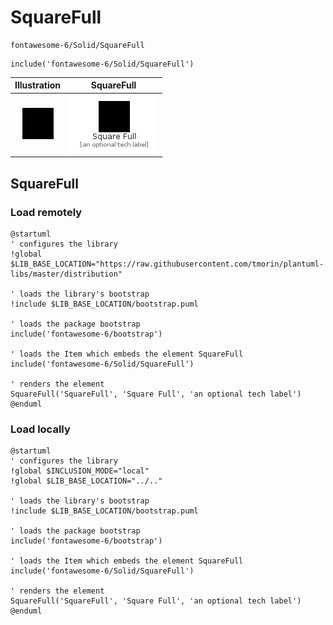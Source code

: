 # SquareFull


```text
fontawesome-6/Solid/SquareFull
```

```text
include('fontawesome-6/Solid/SquareFull')
```



| Illustration | SquareFull |
| :---: | :---: |
| ![illustration for Illustration](../../fontawesome-6/Solid/SquareFull.png) | ![illustration for SquareFull](../../fontawesome-6/Solid/SquareFull.Local.png) |




## SquareFull

### Load remotely
```plantuml
@startuml
' configures the library
!global $LIB_BASE_LOCATION="https://raw.githubusercontent.com/tmorin/plantuml-libs/master/distribution"

' loads the library's bootstrap
!include $LIB_BASE_LOCATION/bootstrap.puml

' loads the package bootstrap
include('fontawesome-6/bootstrap')

' loads the Item which embeds the element SquareFull
include('fontawesome-6/Solid/SquareFull')

' renders the element
SquareFull('SquareFull', 'Square Full', 'an optional tech label')
@enduml
```

### Load locally
```plantuml
@startuml
' configures the library
!global $INCLUSION_MODE="local"
!global $LIB_BASE_LOCATION="../.."

' loads the library's bootstrap
!include $LIB_BASE_LOCATION/bootstrap.puml

' loads the package bootstrap
include('fontawesome-6/bootstrap')

' loads the Item which embeds the element SquareFull
include('fontawesome-6/Solid/SquareFull')

' renders the element
SquareFull('SquareFull', 'Square Full', 'an optional tech label')
@enduml
```

